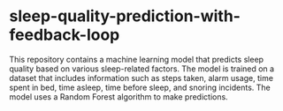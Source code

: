 # sleep-quality-prediction-with-feedback-loop
This repository contains a machine learning model that predicts sleep quality based on various sleep-related factors. The model is trained on a dataset that includes information such as steps taken, alarm usage, time spent in bed, time asleep, time before sleep, and snoring incidents. The model uses a Random Forest algorithm to make predictions.
